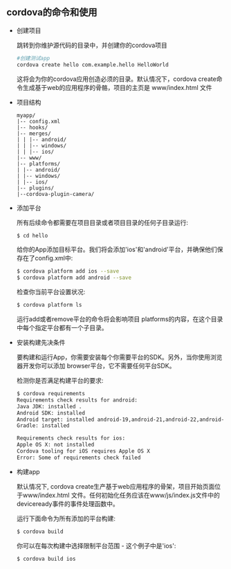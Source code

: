 ## cordova的命令和使用

- 创建项目

    跳转到你维护源代码的目录中，并创建你的cordova项目
    ```sh
    #创建测试app
    cordova create hello com.example.hello HelloWorld
    ```
    这将会为你的cordova应用创造必须的目录。默认情况下，cordova create命令生成基于web的应用程序的骨骼，项目的主页是 www/index.html 文件

- 项目结构

    ```
    myapp/
    |-- config.xml
    |-- hooks/
    |-- merges/
    | | |-- android/
    | | |-- windows/
    | | |-- ios/
    |-- www/
    |-- platforms/
    | |-- android/
    | |-- windows/
    | |-- ios/
    |-- plugins/
    |--cordova-plugin-camera/
    ```

- 添加平台

    所有后续命令都需要在项目目录或者项目目录的任何子目录运行:
    ```sh
    $ cd hello
    ```
    给你的App添加目标平台。我们将会添加'ios'和'android'平台，并确保他们保存在了config.xml中:
    ```sh
    $ cordova platform add ios --save
    $ cordova platform add android --save
    ```
    检查你当前平台设置状况:
    ```sh
    $ cordova platform ls
    ```
    运行add或者remove平台的命令将会影响项目 platforms的内容，在这个目录中每个指定平台都有一个子目录。

- 安装构建先决条件

    要构建和运行App，你需要安装每个你需要平台的SDK。另外，当你使用浏览器开发你可以添加 browser平台，它不需要任何平台SDK。

    检测你是否满足构建平台的要求:

    ```sh
    $ cordova requirements
    Requirements check results for android:
    Java JDK: installed .
    Android SDK: installed
    Android target: installed android-19,android-21,android-22,android-23,Google Inc.:Google APIs:19,Google Inc.:Google APIs (x86 System Image):19,Google Inc.:Google APIs:23
    Gradle: installed

    Requirements check results for ios:
    Apple OS X: not installed
    Cordova tooling for iOS requires Apple OS X
    Error: Some of requirements check failed
    ```

- 构建app

    默认情况下, cordova create生产基于web应用程序的骨架，项目开始页面位于www/index.html 文件。任何初始化任务应该在www/js/index.js文件中的deviceready事件的事件处理函数中。

    运行下面命令为所有添加的平台构建:
    ```sh
    $ cordova build
    ```
    你可以在每次构建中选择限制平台范围 - 这个例子中是'ios':
    ```sh
    $ cordova build ios
    ```